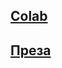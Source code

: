 ## [Colab](https://colab.research.google.com/drive/19oeCEblZEHWlVLnPQf8eyn_7vnbOIjqC?usp=sharing)
## [Преза](https://docs.google.com/presentation/d/1BnHEU6Q5CpneS0rfhzjUe5aBSkxS9k0lysjvr0BPE84/edit?usp=sharing)
